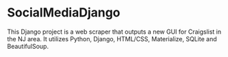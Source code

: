 # SocialMediaDjango
This Django project is a web scraper that outputs a new GUI for Craigslist in the NJ area. It utilizes Python, Django, HTML/CSS, Materialize, SQLite and BeautifulSoup. 

